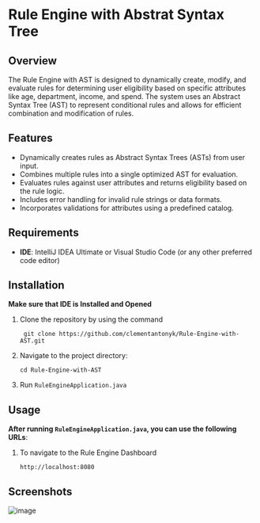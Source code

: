 # Rule Engine with Abstrat Syntax Tree

## Overview
The Rule Engine with AST is designed to dynamically create, modify, and evaluate rules for determining user eligibility based on specific attributes like age, department, income, and spend. The system uses an Abstract Syntax Tree (AST) to represent conditional rules and allows for efficient combination and modification of rules.

## Features

- Dynamically creates rules as Abstract Syntax Trees (ASTs) from user input.
- Combines multiple rules into a single optimized AST for evaluation.
- Evaluates rules against user attributes and returns eligibility based on the rule logic.
- Includes error handling for invalid rule strings or data formats.
- Incorporates validations for attributes using a predefined catalog.

## Requirements
- **IDE**: IntelliJ IDEA Ultimate or Visual Studio Code (or any other preferred code editor)

## Installation

**Make sure that IDE is Installed and Opened**

 1. Clone the repository by using the command
     
     ```
      git clone https://github.com/clementantonyk/Rule-Engine-with-AST.git
     ```
     
 2. Navigate to the project directory:
    
    ```
    cd Rule-Engine-with-AST
    ```
3. Run ```RuleEngineApplication.java```

## Usage

**After running ```RuleEngineApplication.java```, you can use the following URLs**:

1. To navigate to the Rule Engine Dashboard
   
   ```
   http://localhost:8080
   ```

## Screenshots

![image](https://github.com/user-attachments/assets/0891e684-c2db-4927-827a-9a8ae6069c2b)

